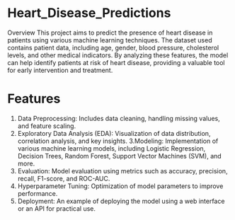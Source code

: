 # Heart_Disease_Predictions


Overview
This project aims to predict the presence of heart disease in patients using various machine learning techniques. The dataset used contains patient data, including age, gender, blood pressure, cholesterol levels, and other medical indicators. By analyzing these features, the model can help identify patients at risk of heart disease, providing a valuable tool for early intervention and treatment.

# Features
1. Data Preprocessing: Includes data cleaning, handling missing values, and feature scaling.
2. Exploratory Data Analysis (EDA): Visualization of data distribution, correlation analysis, and key insights.
3.Modeling: Implementation of various machine learning models, including Logistic Regression, Decision Trees, Random 
            Forest, Support Vector Machines (SVM), and more.
4. Evaluation: Model evaluation using metrics such as accuracy, precision, recall, F1-score, and ROC-AUC.
5. Hyperparameter Tuning: Optimization of model parameters to improve performance.
6. Deployment: An example of deploying the model using a web interface or an API for practical use.
